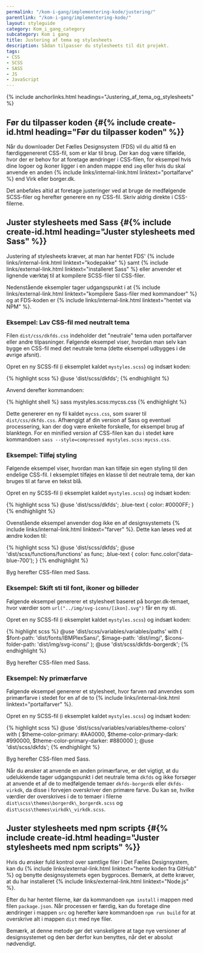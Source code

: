 ```yaml
---
permalink: "/kom-i-gang/implementering-kode/justering/"
parentlink: "/kom-i-gang/implementering-kode/"
layout: styleguide
category: Kom_i_gang_category
subcategory: Kom i gang
title: Justering af tema og stylesheets
description: Sådan tilpasser du stylesheets til dit projekt.
tags: 
- CSS
- SCSS
- SASS
- JS
- JavaScript
---
```


{% include anchorlinks.html headings="Justering_af_tema_og_stylesheets" %}

## Før du tilpasser koden {#{% include create-id.html heading="Før du tilpasser koden" %}}

Når du downloader Det Fælles Designsystem (FDS) vil du altid få en færdiggenereret CSS-fil, som er klar til brug. Der kan dog være tilfælde, hvor der er behov for at foretage ændringer i CSS-filen, for eksempel hvis dine logoer og ikoner ligger i en anden mappe end `img` eller hvis du skal anvende en anden {% include links/internal-link.html linktext="portalfarve" %} end Virk eller borger.dk.

Det anbefales altid at foretage justeringer ved at bruge de medfølgende SCSS-filer og herefter generere en ny CSS-fil. Skriv aldrig direkte i CSS-filerne.

## Juster stylesheets med Sass {#{% include create-id.html heading="Juster stylesheets med Sass" %}}

Justering af stylesheets kræver, at man har hentet FDS' {% include links/internal-link.html linktext="kodepakke" %} samt {% include links/external-link.html linktext="installeret Sass" %} eller anvender et lignende værktøj til at kompilere SCSS-filer til CSS-filer. 

Nedenstående eksempler tager udgangspunkt i at {% include links/external-link.html linktext="kompilere Sass-filer med kommandoer" %} og at FDS-koden er {% include links/internal-link.html linktext="hentet via NPM" %}.

### Eksempel: Lav CSS-fil med neutralt tema

Filen `dist/css/dkfds.css` indeholder det "neutrale" tema uden portalfarver eller andre tilpasninger. Følgende eksempel viser, hvordan man selv kan bygge en CSS-fil med det neutrale tema (dette eksempel udbygges i de øvrige afsnit).

Opret en ny SCSS-fil (i eksemplet kaldet `mystyles.scss`) og indsæt koden:

{% highlight scss %}
@use 'dist/scss/dkfds';
{% endhighlight %}

Anvend derefter kommandoen:

{% highlight shell %}
sass mystyles.scss:mycss.css
{% endhighlight %}

Dette genererer en ny fil kaldet `mycss.css`, som svarer til `dist/css/dkfds.css`. Afhængigt af din version af Sass og eventuel processering, kan der dog være enkelte forskelle, for eksempel brug af blanktegn. For en minified version af CSS-filen kan du i stedet køre kommandoen `sass --style=compressed mystyles.scss:mycss.css`.

### Eksempel: Tilføj styling

Følgende eksempel viser, hvordan man kan tilføje sin egen styling til den endelige CSS-fil. I eksemplet tilføjes en klasse til det neutrale tema, der kan bruges til at farve en tekst blå.

Opret en ny SCSS-fil (i eksemplet kaldet `mystyles.scss`) og indsæt koden:

{% highlight scss %}
@use 'dist/scss/dkfds';
.blue-text {
    color: #0000FF;
}
{% endhighlight %}

Ovenstående eksempel anvender dog ikke en af designsystemets {% include links/internal-link.html linktext="farver" %}. Dette kan løses ved at ændre koden til:

{% highlight scss %}
@use 'dist/scss/dkfds';
@use 'dist/scss/functions/functions' as func;
.blue-text {
    color: func.color('data-blue-700');
}
{% endhighlight %}

Byg herefter CSS-filen med Sass.

### Eksempel: Skift sti til font, ikoner og billeder

Følgende eksempel genererer et stylesheet baseret på borger.dk-temaet, hvor værdier som `url("../img/svg-icons/[ikon].svg")` får en ny sti.

Opret en ny SCSS-fil (i eksemplet kaldet `mystyles.scss`) og indsæt koden:

{% highlight scss %}
@use 'dist/scss/variables/variables/paths' with (
    $font-path:         'dist/fonts/IBMPlexSans/',
    $image-path:        'dist/img/',
    $icons-folder-path: 'dist/img/svg-icons/'
);
@use 'dist/scss/dkfds-borgerdk';
{% endhighlight %}

Byg herefter CSS-filen med Sass.

### Eksempel: Ny primærfarve

Følgende eksempel genererer et stylesheet, hvor farven rød anvendes som primærfarve i stedet for en af de to {% include links/internal-link.html linktext="portalfarver" %}. 

Opret en ny SCSS-fil (i eksemplet kaldet `mystyles.scss`) og indsæt koden:

{% highlight scss %}
@use 'dist/scss/variables/variables/theme-colors' with (
    $theme-color-primary:        #AA0000,
    $theme-color-primary-dark:   #990000,
    $theme-color-primary-darker: #880000
);
@use 'dist/scss/dkfds';
{% endhighlight %}

Byg herefter CSS-filen med Sass.

Når du ønsker at anvende en anden primærfarve, er det vigtigt, at du udelukkende tager udgangspunkt i det neutrale tema `dkfds` og ikke forsøger at anvende et af de to medfølgende temaer `dkfds-borgerdk` eller `dkfds-virkdk`, da disse i forvejen overskriver den primære farve. Du kan se, hvilke værdier der overskrives i de to temaer i filerne `dist\scss\themes\borgerdk\_borgerdk.scss` og `dist\scss\themes\virkdk\_virkdk.scss`.

## Juster stylesheets med npm scripts {#{% include create-id.html heading="Juster stylesheets med npm scripts" %}}

Hvis du ønsker fuld kontrol over samtlige filer i Det Fælles Designsystem, kan du {% include links/external-link.html linktext="hente koden fra GitHub" %} og benytte designsystemets egen bygproces. Bemærk, at dette kræver, at du har installeret {% include links/external-link.html linktext="Node.js" %}.

Efter du har hentet filerne, kør da kommandoen `npm install` i mappen med filen `package.json`. Når processen er færdig, kan du foretage dine ændringer i mappen `src` og herefter køre kommandoen `npm run build` for at overskrive alt i mappen `dist` med nye filer.

Bemærk, at denne metode gør det vanskeligere at tage nye versioner af designsystemet og den bør derfor kun benyttes, når det er absolut nødvendigt.